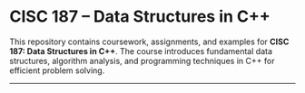 # CISC 187 – Data Structures in C++

This repository contains coursework, assignments, and examples for **CISC 187: Data Structures in C++**. The course introduces fundamental data structures, algorithm analysis, and programming techniques in C++ for efficient problem solving.

---
